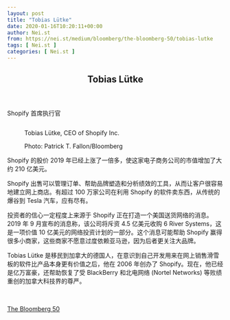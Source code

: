 ```yaml
---
layout: post
title: "Tobias Lütke"
date: 2020-01-16T10:20:11+00:00
author: Nei.st
from: https://nei.st/medium/bloomberg/the-bloomberg-50/tobias-lutke
tags: [ Nei.st ]
categories: [ Nei.st ]
---
```


<article class="post-15269 post type-post status-publish format-standard hentry category-the-bloomberg-50" id="post-15269">
 <header class="page-header medium Archives">
  <div class="page-header__image">
  </div>
  <div class="page-header__content">
   <h1 class="page-title text-align-center">
    Tobias Lütke
   </h1>
  </div>
 </header>
 <div class="entry-content aesop-entry-content" id="post-15269-content">
  <link as="font" crossorigin="anonymous" href="//cdn.jsdelivr.net/gh/0nd1jyU39XQ/_/glyph/font-face/0uIzqoZjSuJfvSBnvgXTcApMtcVhMcpr.woff" rel="preload" type="font/woff"/>
  <link as="font" crossorigin="anonymous" href="//cdn.jsdelivr.net/gh/0nd1jyU39XQ/_/glyph/font-face/1sTnSLZWDKucPX6SAk.woff" rel="preload" type="font/woff"/>
  <p class="blog-post__description">
   Shopify 首席执行官
  </p>
  <span id="more-15269">
  </span>
  <div class="container img">
   <div class="aspectRatioPlaceholder">
    <div class="progressiveMedia" data-height="1650" data-width="2200">
     <img alt="" class="progressiveMedia-image" data-src="https://cdn.jsdelivr.net/gh/0nd1jyU39XQ/_/img/1/iusi3SSFUXFE.jpg" src="https://cdn.jsdelivr.net/gh/0nd1jyU39XQ/_/img/1/iusi3SSFUXFE.jpg"/>
    </div>
   </div>
   <div class="aesop-image-component">
    <figure class="aesop-image-component-image aesop-component-align-center aesop-image-component-caption-left">
     <figcaption class="aesop-image-component-caption">
      <p class="aesop-cap-description">
       Tobias Lütke, CEO of Shopify Inc.
      </p>
      <p class="aesop-cap-cred">
       Photo: Patrick T. Fallon/Bloomberg
      </p>
     </figcaption>
    </figure>
   </div>
  </div>
  <p class="iKG4viY9vvck">
   Shopify 的股价 2019 年已经上涨了一倍多，使这家电子商务公司的市值增加了大约 210 亿美元。
  </p>
  <p>
   Shopify 出售可以管理订单、帮助品牌塑造和分析绩效的工具，从而让客户很容易地建立网上商店。有超过 100 万家公司在利用 Shopify 的软件卖东西，从传统的爆谷到 Tesla 汽车，应有尽有。
  </p>
  <p>
   投资者的信心一定程度上来源于 Shopify 正在打造一个美国送货网络的消息。2019 年 9 月宣布的消息称，该公司将斥资 4.5 亿美元收购 6 River Systems，这是一项价值 10 亿美元的网络投资计划的一部分。这个消息可能帮助 Shopify 赢得很多小商家，这些商家不愿意过度依赖亚马逊，因为后者更关注大品牌。
  </p>
  <p>
   Tobias Lütke 是移民到加拿大的德国人，在意识到自己开发用来在网上销售滑雪板的软件比产品本身更有价值之后，他在 2006 年创办了 Shopify。现在，他已经是亿万富豪，还帮助恢复了受 BlackBerry 和北电网络 (Nortel Networks) 等败绩重创的加拿大科技界的尊严。
  </p>
  <div class="container img">
   <a href="https://nei.st/category/medium/bloomberg/the-bloomberg-50">
    <div class="aspectRatioPlaceholder">
     <div class="progressiveMedia" data-height="2000" data-width="1500">
      <img alt="" class="progressiveMedia-image lazyload" data-src="https://cdn.jsdelivr.net/gh/0nd1jyU39XQ/_/img/1/i8.Ij.d_HDcc.jpg" src="https://cdn.jsdelivr.net/gh/0nd1jyU39XQ/_/img/1/i8.Ij.d_HDcc.jpg"/>
     </div>
    </div>
   </a>
  </div>
  <div class="container ag ah">
   <div class="fe n el">
    <a class="dt du bn bo bp bq br bs bt bu dv dw bx by dx dy" href="https://nei.st/medium/bloomberg-businessweek?source=https://www.bloomberg.com/news/articles/2019-12-04/shopify-s-tobias-l-tke-is-canada-s-tech-scene-savior">
     <div class="c ff fg ag ah fh el fi fj ce fk fl fm fn fo fp fq fr fs ft fu">
      <div class="bs em en eo ep eq fv ah fw fg ag bm eu fx q fy fz p ac">
      </div>
     </div>
    </a>
   </div>
  </div>
  <div class="code-block code-block-2" style="margin: 8px 0; clear: both;">
   <br/>
   <div class="container ads_KbHEVhh8Rw">
    <div class="card card--blog post-sidebar">
     <div class="card-body">
      <div class="logo_ngcontent-kty-0">
      </div>
      <div class="iframe-blocker U6XAMK63Vh00WqvF2BacIQ">
       <div class="background-h60B">
       </div>
       <div class="WumZiPCS4MeMw4pxQ">
       </div>
      </div>
     </div>
     <div class="card-footer">
      <div class="card-footer-wrapper" layout="row bottom-left">
      </div>
     </div>
    </div>
   </div>
  </div>
 </div>
 <footer class="entry-footer">
  <div class="categories icon-link">
   <a href="https://nei.st/category/medium/bloomberg/the-bloomberg-50" rel="category tag">
    The Bloomberg 50
   </a>
  </div>
 </footer>
</article>

